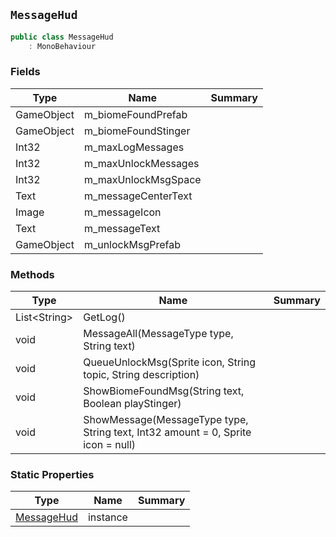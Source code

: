 ## `MessageHud`

```csharp
public class MessageHud
    : MonoBehaviour

```

### Fields

| Type | Name | Summary | 
| --- | --- | --- | 
| GameObject | m_biomeFoundPrefab |  | 
| GameObject | m_biomeFoundStinger |  | 
| Int32 | m_maxLogMessages |  | 
| Int32 | m_maxUnlockMessages |  | 
| Int32 | m_maxUnlockMsgSpace |  | 
| Text | m_messageCenterText |  | 
| Image | m_messageIcon |  | 
| Text | m_messageText |  | 
| GameObject | m_unlockMsgPrefab |  | 


### Methods

| Type | Name | Summary | 
| --- | --- | --- | 
| List&lt;String&gt; | GetLog() |  | 
| void | MessageAll(MessageType type, String text) |  | 
| void | QueueUnlockMsg(Sprite icon, String topic, String description) |  | 
| void | ShowBiomeFoundMsg(String text, Boolean playStinger) |  | 
| void | ShowMessage(MessageType type, String text, Int32 amount = 0, Sprite icon = null) |  | 


### Static Properties

| Type | Name | Summary | 
| --- | --- | --- | 
| [MessageHud](./MessageHud.md) | instance |  | 


